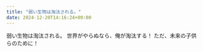 ```yaml
---
title: "弱い生物は淘汰される。"
date: 2024-12-20T14:16:24+09:00
---
```

弱い生物は淘汰される。
世界がやらぬなら、俺が淘汰する！
ただ、未来の子供らのために！
